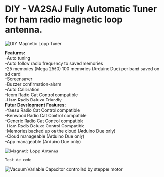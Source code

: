 # DIY - VA2SAJ Fully Automatic Tuner for ham radio magnetic loop antenna.


![DIY Magnetic Lopp Tuner](https://s3.amazonaws.com/files.qrz.com/j/va2saj/IMG_20190913_215805.jpg)

**Features:**<br>
-Auto tuning<br>
-Auto follow radio frequency to saved memories<br>
-25 memories (Mega 2560) 100 memories (Arduino Due) per band saved on sd card<br>
-Screensaver<br>
-Buzzer confirmation-alarm<br>
-Auto Calibration<br>
-Icom Radio Cat Control compatible<br>
-Ham Radio Deluxe Friendly<br>
**Futur Development Features:**<br>
-Yaesu Radio Cat Control compatible<br>
-Kenwood Radio Cat Control compatible<br>
-Generic Radio Cat Control compatible<br>
-Ham Radio Deluxe Control Compatible<br>
-Memories backed up on the cloud (Arduino Due only)<br>
-Cloud manageable (Arduino Due only)<br>
-App manageable (Arduino Due only)<br>


![Magnetic Lopp Antenna](https://s3.amazonaws.com/files.qrz.com/j/va2saj/IMG_20190805_194314.jpg)

`Test de code `

![Vacuum Variable Capacitor controlled by stepper motor](https://s3.amazonaws.com/files.qrz.com/j/va2saj/IMG_20190801_162644.jpg)
